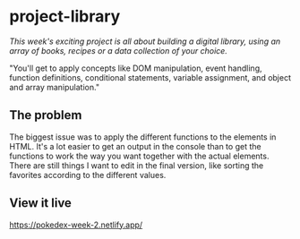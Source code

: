 # project-library

_This week's exciting project is all about building a digital library, using an array of books, recipes or a data collection of your choice._

"You'll get to apply concepts like DOM manipulation, event handling, function definitions, conditional statements, variable assignment, and object and array manipulation."

## The problem

The biggest issue was to apply the different functions to the elements in HTML. It's a lot easier to get an output in the console than to get the functions to work the way you want together with the actual elements.
There are still things I want to edit in the final version, like sorting the favorites according to the different values.

## View it live

https://pokedex-week-2.netlify.app/
